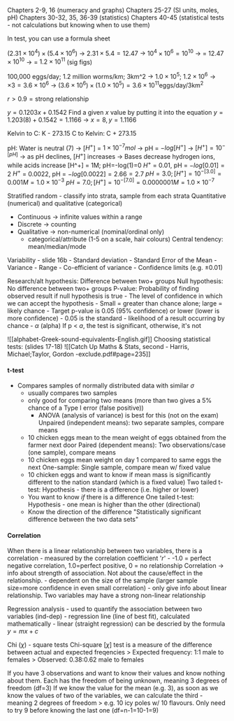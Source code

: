 Chapters 2-9, 16 (numeracy and graphs)
Chapters 25-27 (SI units, moles, pH)
Chapters 30-32, 35, 36-39 (statistics)
Chapters 40-45 (statistical tests - not calculations but knowing when to use them)

In test, you can use a formula sheet

$(2.31 \times 10^{4}) \times (5.4 \times 10^{6})$
-> $2.31 \times 5.4 = 12.47$
-> $10^{4} \times 10^{6} = 10^{10}$
-> = $12.47 \times 10^{10}$
-> = $1.2 \times 10^{11}$  (sig figs)

100,000 eggs/day; 1.2 million worms/km; 3km^2
-> $1.0 \times 10^{5}$; $1.2 \times 10^{6} \rightarrow \times 3 = 3.6 \times 10^{6}$
-> $(3.6 \times 10^{6}) \times (1.0 \times 10^{5}) = 3.6 \times 10^{11} \text{eggs/day/3km}^{2}$

$r>0.9 = \text{strong relationship}$

$y=0.1203x + 0.1542$
Find a given $x$ value by putting it into the equation
$y=1.203(8) + 0.1542 = 1.1166$
	-> $x=8, y=1.1166$

Kelvin to C: K - 273.15
C to Kelvin: C + 273.15

pH: Water is neutral (7)
 -> \[$H^{+}$] = $1 \times 10^{-7} mol$
 -> pH = $-log[H^{+}]$
 -> $[H^{+}]= 10^{-[pH]}$
 -> as pH declines, $[H^{+}]$ increases
 -> Bases decrease hydrogen ions, while acids increase
 \[H^+] = 1M; pH=-log(1)=0
$H^+$ = 0.01, pH = $-log[0.01]=2$
$H^+$ = 0.0022, pH = $-log[0.0022]=2.66=2.7$
$pH=3.0; [H^{+}]=10^{-[3.0]}= 0.001 M= 1.0 \times 10^{-3}$
$pH=7.0; [H^{+}]=10^{-[7.0]}= 0.0000001 M= 1.0 \times 10^{-7}$

Stratified random - classify into strata, sample from each strata
Quantitative (numerical) and qualitative (categorical)
- Continuous -> infinite values within a range
- Discrete -> counting
- Qualitative -> non-numerical (nominal/ordinal only)
	- categorical/attribute (1-5 on a scale, hair colours)
Central tendency: mean/median/mode

Variability - slide 16b
	- Standard deviation
	- Standard Error of the Mean
	- Variance
	- Range
	- Co-efficient of variance
	- Confidence limits (e.g. $\pm 0.01$)

Research/alt hypothesis: Difference between two+ groups
Null hypothesis: No difference between two+ groups
	P-value: Probability of finding observed result if null hypothesis is true
		- The level of confidence in which we can accept the hypothesis
		- Small = greater than chance alone; large = likely chance
			- Target p-value is 0.05 (95% confidence) or lower (lower is more confidence)
				- 0.05 is the standard
		- likelihood of a result occurring by chance
	- $\alpha$ (alpha) If p < $a$, the test is significant, otherwise, it's not

![[alphabet-Greek-sound-equivalents-English.gif]]
Choosing statistical tests: (slides 17-18)
![[Catch Up Maths & Stats, second - Harris, Michael;Taylor, Gordon -exclude.pdf#page=235]]

#### t-test
- Compares samples of normally distributed data with similar $\sigma$
	- usually compares two samples
	- only good for comparing two means (more than two gives a 5% chance of a Type I error (false positive))
		- ANOVA (analysis of variance) is best for this (not on the exam)
Unpaired (independent means): two separate samples, compare means
	- 10 chicken eggs mean to the mean weight of eggs obtained from the farmer next door
Paired (dependent means): Two observations/case (one sample), compare means
	- 10 chicken eggs mean weight on day 1 compared to same eggs the next
One-sample: Single sample, compare mean w/ fixed value
	- 10 chicken eggs and want to know if mean mass is significantly different to the nation standard (which is a fixed value)
Two tailed t-test: Hypothesis - there is a difference (i.e. higher or lower)
	- You want to know *if* there is a difference
One tailed t-test: Hypothesis - one mean is higher than the other (directional)
	- Know the direction of the difference
"Statistically significant difference between the two data sets"


#### Correlation
When there is a linear relationship between two variables, there is a correlation
	- measured by the correlation coefficient '$r$'
	- -1.0 = perfect negative correlation, 1.0=perfect positive, 0 = no relationship
Correlation -> info about strength of association. Not about the cause/effect in the relationship.
	- dependent on the size of the sample (larger sample size=more confidence in even small correlation)
	- only give info about linear relationship. Two variables may have a strong non-linear relationship

Regression analysis - used to quantify the association between two variables (ind-dep)
	- regression line (line of best fit), calculated mathematically
	- linear (straight regression) can be descried by the formula $y=mx+c$


Chi ($\chi$) - square tests
Chi-square \[$\chi$] test is a measure of the difference between actual and expected freqencies
	> Expected frequency: 1:1 male to females
	> Observed: 0.38:0.62 male to females
	
If you have 3 observations  and want to know their values and know nothing about them. Each has the freedom of being unknown, meaning 3 degrees of freedom (df=3)
If we know the value for the mean (e.g. 3), as soon as we know the values of two of the variables, we can calculate the third - meaning 2 degrees of freedom
	> e.g. 10 icy poles w/ 10 flavours. Only need to try 9 before knowing the last one (df=n-1=10-1=9)
	
	